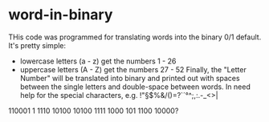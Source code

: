 # word-in-binary
THis code was programmed for translating words into the binary 0/1 default.
It's pretty simple:
- lowercase letters (a - z) get the numbers 1 - 26
- uppercase letters (A - Z) get the numbers 27 - 52
Finally, the "Letter Number" will be translated into binary and printed out with spaces between the single letters and double-space between words.
In need help for the special characters, e.g. !"§$%&/()=?`´°^;,:.-_<>|

110001 1 1110 10100  10100 1111  1000 101 1100 10000?
